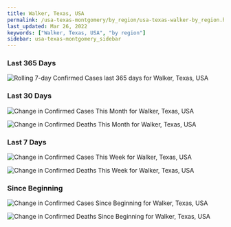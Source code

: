 ```yaml
---
title: Walker, Texas, USA
permalink: /usa-texas-montgomery/by_region/usa-texas-walker-by_region.html
last_updated: Mar 26, 2022
keywords: ["Walker, Texas, USA", "by region"]
sidebar: usa-texas-montgomery_sidebar
---
```


<h3>Last 365 Days</h3>

![Rolling 7-day Confirmed Cases last 365 days for Walker, Texas, USA](/covid_tracker/images/graphs/usa-texas-walker-weekly_totals_graph.png)

<h3>Last 30 Days</h3>

![Change in Confirmed Cases This Month for Walker, Texas, USA](/covid_tracker/images/graphs/usa-texas-walker-delta_confirmed-30_days_graph.png)

![Change in Confirmed Deaths This Month for Walker, Texas, USA](/covid_tracker/images/graphs/usa-texas-walker-delta_deaths-30_days_graph.png)

<h3>Last 7 Days</h3>

![Change in Confirmed Cases This Week for Walker, Texas, USA](/covid_tracker/images/graphs/usa-texas-walker-delta_confirmed-7_days_graph.png)

![Change in Confirmed Deaths This Week for Walker, Texas, USA](/covid_tracker/images/graphs/usa-texas-walker-delta_deaths-7_days_graph.png)

<h3>Since Beginning</h3>

![Change in Confirmed Cases Since Beginning for Walker, Texas, USA](/covid_tracker/images/graphs/usa-texas-walker-delta_confirmed-since_beginning_graph.png)

![Change in Confirmed Deaths Since Beginning for Walker, Texas, USA](/covid_tracker/images/graphs/usa-texas-walker-delta_deaths-since_beginning_graph.png)
